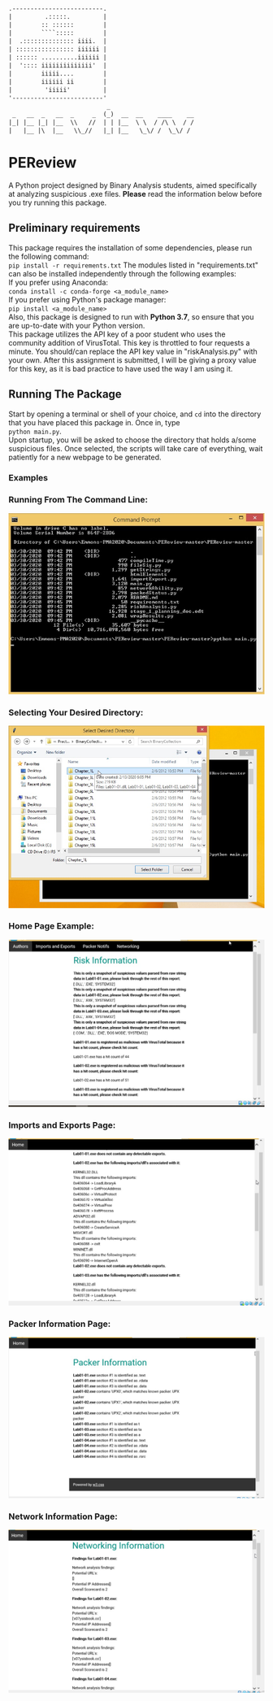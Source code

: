 ```
.-------------------------.
|         .:::::.         |
|        :: ::::::        |
|        ````:::::        |
|  .:::::::::::::: iiii.  |
| :::::::::::::::: iiiiii |
| :::::: ..........iiiiii |
|  ':::: iiiiiiiiiiiiii'  |
|        iiiii....        |
|        iiiiii ii        |
|         'iiiii'         |
'-------------------------'
                           _  
 _   __  _   __  _     _  (_)  __  __    ____    __
|_| |__ |_| |__  \\   //  | | |__  \ \  / /\ \  / /
|   |__ |\  |__   \\_//   |_| |__   \_\/ /  \_\/ /
```

# PEReview
A Python project designed by Binary Analysis students, aimed specifically at analyzing suspicious .exe files. **Please** read the information below before you try running this package.  
## Preliminary requirements
This package requires the installation of some dependencies, please run the following command:<br/>
`pip install -r requirements.txt`
The modules listed in "requirements.txt" can also be installed independently through the following examples:<br/>
If you prefer using Anaconda:<br/>
`conda install -c conda-forge <a_module_name>`<br/>
If you prefer using Python's package manager:<br/>
`pip install <a_module_name>`<br/>
Also, this package is designed to run with **Python 3.7**, so ensure that you are up-to-date with your Python version.<br/>
This package utilizes the API key of a poor student who uses the community addition of VirusTotal. This key is throttled to four requests a minute. You should/can replace the API key value in "riskAnalysis.py" with your own. After this assignment is submitted, I will be giving a proxy value for this key, as it is bad practice to have used the way I am using it.
## Running The Package
Start by opening a terminal or shell of your choice, and `cd` into the directory that you have placed this package in. Once in, type<br/> `python main.py`.<br/> Upon startup, you will be asked to choose the directory that holds a/some suspicious files. Once selected, the scripts will take care of everything, wait patiently for a new webpage to be generated.
### Examples
### Running From The Command Line:
![alt text](./docs/pyTerminal.jpg)
### Selecting Your Desired Directory:
![alt text](./docs/selectDir.jpg)
### Home Page Example:
![alt text](./docs/pyHome.jpg)
### Imports and Exports Page:
![alt text](./docs/pyImpExp.jpg)
### Packer Information Page:
![alt text](./docs/pyPacked.jpg)
### Network Information Page:
![alt text](./docs/pyNetworks.jpg)



